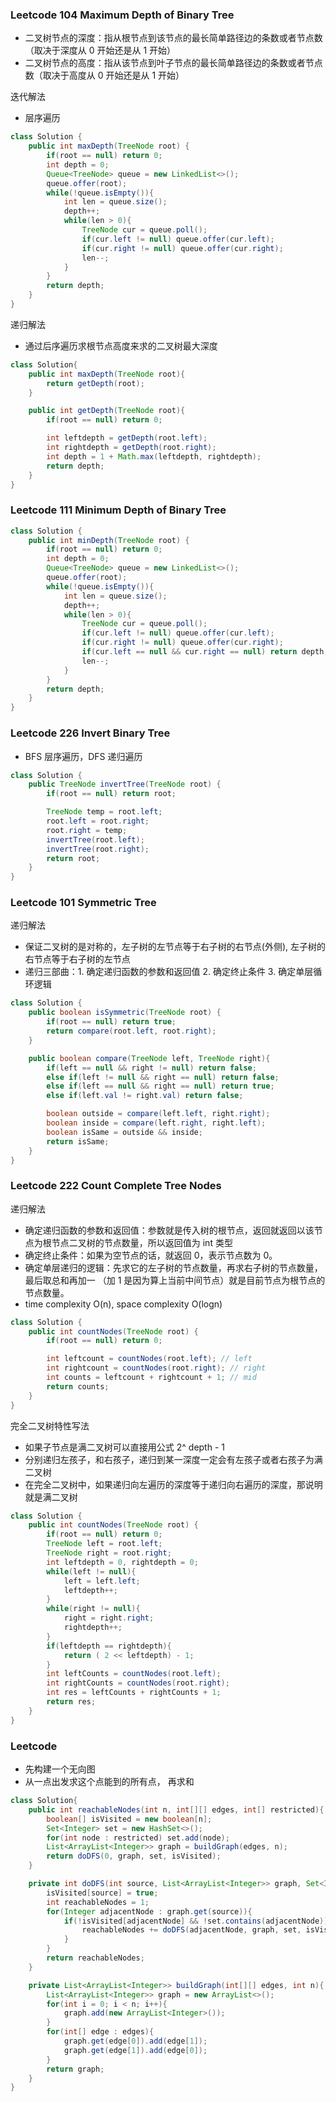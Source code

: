 ### Leetcode 104 Maximum Depth of Binary Tree

- 二叉树节点的深度：指从根节点到该节点的最长简单路径边的条数或者节点数（取决于深度从 0 开始还是从 1 开始）
- 二叉树节点的高度：指从该节点到叶子节点的最长简单路径边的条数或者节点数（取决于高度从 0 开始还是从 1 开始）

迭代解法

- 层序遍历

```java
class Solution {
    public int maxDepth(TreeNode root) {
        if(root == null) return 0;
        int depth = 0;
        Queue<TreeNode> queue = new LinkedList<>();
        queue.offer(root);
        while(!queue.isEmpty()){
            int len = queue.size();
            depth++;
            while(len > 0){
                TreeNode cur = queue.poll();
                if(cur.left != null) queue.offer(cur.left);
                if(cur.right != null) queue.offer(cur.right);
                len--;
            }
        }
        return depth;
    }
}
```

递归解法

- 通过后序遍历求根节点高度来求的二叉树最大深度

```java
class Solution{
    public int maxDepth(TreeNode root){
        return getDepth(root);
    }

    public int getDepth(TreeNode root){
        if(root == null) return 0;

        int leftdepth = getDepth(root.left);
        int rightdepth = getDepth(root.right);
        int depth = 1 + Math.max(leftdepth, rightdepth);
        return depth;
    }
}
```

### Leetcode 111 Minimum Depth of Binary Tree

```java
class Solution {
    public int minDepth(TreeNode root) {
        if(root == null) return 0;
        int depth = 0;
        Queue<TreeNode> queue = new LinkedList<>();
        queue.offer(root);
        while(!queue.isEmpty()){
            int len = queue.size();
            depth++;
            while(len > 0){
                TreeNode cur = queue.poll();
                if(cur.left != null) queue.offer(cur.left);
                if(cur.right != null) queue.offer(cur.right);
                if(cur.left == null && cur.right == null) return depth;
                len--;
            }
        }
        return depth;
    }
}
```

### Leetcode 226 Invert Binary Tree

- BFS 层序遍历，DFS 递归遍历

```java
class Solution {
    public TreeNode invertTree(TreeNode root) {
        if(root == null) return root;

        TreeNode temp = root.left;
        root.left = root.right;
        root.right = temp;
        invertTree(root.left);
        invertTree(root.right);
        return root;
    }
}
```

### Leetcode 101 Symmetric Tree

递归解法

- 保证二叉树的是对称的，左子树的左节点等于右子树的右节点(外侧), 左子树的右节点等于右子树的左节点
- 递归三部曲：1. 确定递归函数的参数和返回值 2. 确定终止条件 3. 确定单层循环逻辑

```java
class Solution {
    public boolean isSymmetric(TreeNode root) {
        if(root == null) return true;
        return compare(root.left, root.right);
    }

    public boolean compare(TreeNode left, TreeNode right){
        if(left == null && right != null) return false;
        else if(left != null && right == null) return false;
        else if(left == null && right == null) return true;
        else if(left.val != right.val) return false;

        boolean outside = compare(left.left, right.right);
        boolean inside = compare(left.right, right.left);
        boolean isSame = outside && inside;
        return isSame;
    }
}
```

### Leetcode 222 Count Complete Tree Nodes

递归解法

- 确定递归函数的参数和返回值：参数就是传入树的根节点，返回就返回以该节点为根节点二叉树的节点数量，所以返回值为 int 类型
- 确定终止条件：如果为空节点的话，就返回 0，表示节点数为 0。
- 确定单层递归的逻辑：先求它的左子树的节点数量，再求右子树的节点数量，最后取总和再加一 （加 1 是因为算上当前中间节点）就是目前节点为根节点的节点数量。
- time complexity O(n), space complexity O(logn)

```java
class Solution {
    public int countNodes(TreeNode root) {
        if(root == null) return 0;

        int leftcount = countNodes(root.left); // left
        int rightcount = countNodes(root.right); // right
        int counts = leftcount + rightcount + 1; // mid
        return counts;
    }
}
```

完全二叉树特性写法

- 如果子节点是满二叉树可以直接用公式 2^ depth - 1
- 分别递归左孩子，和右孩子，递归到某一深度一定会有左孩子或者右孩子为满二叉树
- 在完全二叉树中，如果递归向左遍历的深度等于递归向右遍历的深度，那说明就是满二叉树

```java
class Solution {
    public int countNodes(TreeNode root) {
        if(root == null) return 0;
        TreeNode left = root.left;
        TreeNode right = root.right;
        int leftdepth = 0, rightdepth = 0;
        while(left != null){
            left = left.left;
            leftdepth++;
        }
        while(right != null){
            right = right.right;
            rightdepth++;
        }
        if(leftdepth == rightdepth){
            return ( 2 << leftdepth) - 1;
        }
        int leftCounts = countNodes(root.left);
        int rightCounts = countNodes(root.right);
        int res = leftCounts + rightCounts + 1;
        return res;
    }
}
```

### Leetcode

- 先构建一个无向图
- 从一点出发求这个点能到的所有点， 再求和

```java
class Solution{
    public int reachableNodes(int n, int[][] edges, int[] restricted){
        boolean[] isVisited = new boolean[n];
        Set<Integer> set = new HashSet<>();
        for(int node : restricted) set.add(node);
        List<ArrayList<Integer>> graph = buildGraph(edges, n);
        return doDFS(0, graph, set, isVisited);
    }

    private int doDFS(int source, List<ArrayList<Integer>> graph, Set<Integer> set, boolean[] isVisited){
        isVisited[source] = true;
        int reachableNodes = 1;
        for(Integer adjacentNode : graph.get(source)){
            if(!isVisited[adjacentNode] && !set.contains(adjacentNode)){
                reachableNodes += doDFS(adjacentNode, graph, set, isVisited);
            }
        }
        return reachableNodes;
    }

    private List<ArrayList<Integer>> buildGraph(int[][] edges, int n){
        List<ArrayList<Integer>> graph = new ArrayList<>();
        for(int i = 0; i < n; i++){
            graph.add(new ArrayList<Integer>());
        }
        for(int[] edge : edges){
            graph.get(edge[0]).add(edge[1]);
            graph.get(edge[1]).add(edge[0]);
        }
        return graph;
    }
}

```
